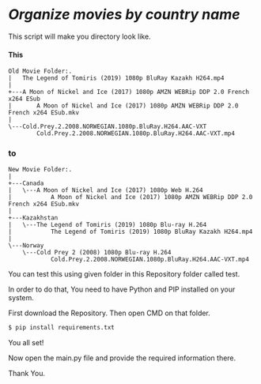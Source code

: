 # _Organize movies by country name_

This script will make you directory look like.

#### This
```
Old Movie Folder:.
|   The Legend of Tomiris (2019) 1080p BluRay Kazakh H264.mp4
|   
+---A Moon of Nickel and Ice (2017) 1080p AMZN WEBRip DDP 2.0 French x264 ESub
|       A Moon of Nickel and Ice (2017) 1080p AMZN WEBRip DDP 2.0 French x264 ESub.mkv
|       
\---Cold.Prey.2.2008.NORWEGIAN.1080p.BluRay.H264.AAC-VXT
        Cold.Prey.2.2008.NORWEGIAN.1080p.BluRay.H264.AAC-VXT.mp4
```
### to 
```
New Movie Folder:.
|  
+---Canada
|   \---A Moon of Nickel and Ice (2017) 1080p Web H.264
|           A Moon of Nickel and Ice (2017) 1080p AMZN WEBRip DDP 2.0 French x264 ESub.mkv
|           
+---Kazakhstan
|   \---The Legend of Tomiris (2019) 1080p Blu-ray H.264
|           The Legend of Tomiris (2019) 1080p BluRay Kazakh H264.mp4
|           
\---Norway
    \---Cold Prey 2 (2008) 1080p Blu-ray H.264
            Cold.Prey.2.2008.NORWEGIAN.1080p.BluRay.H264.AAC-VXT.mp4
```
You can test this using given folder in this Repository folder called test.

In order to do that, You need to have Python and PIP installed on your system. 

First download the Repository. Then open CMD on that folder. 

```sh
$ pip install requirements.txt
```

You all set!

Now open the main.py file and provide the required information there.

Thank You.